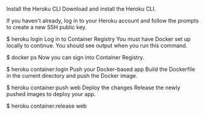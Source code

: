 Install the Heroku CLI
Download and install the Heroku CLI.

If you haven't already, log in to your Heroku account and follow the prompts to create a new SSH public key.

$ 
heroku login
Log in to Container Registry
You must have Docker set up locally to continue. You should see output when you run this command.

$ 
docker ps
Now you can sign into Container Registry.

$ 
heroku container:login
Push your Docker-based app
Build the Dockerfile in the current directory and push the Docker image.

$ 
heroku container:push web
Deploy the changes
Release the newly pushed images to deploy your app.

$ 
heroku container:release web
